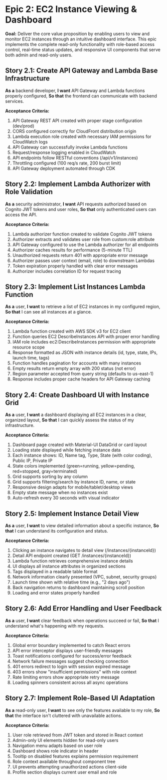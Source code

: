 # Epic 2: EC2 Instance Viewing & Dashboard

**Goal:** Deliver the core value proposition by enabling users to view and monitor EC2 instances through an intuitive dashboard interface. This epic implements the complete read-only functionality with role-based access control, real-time status updates, and responsive UI components that serve both admin and read-only users.

## Story 2.1: Create API Gateway and Lambda Base Infrastructure

**As a** backend developer,
**I want** API Gateway and Lambda functions properly configured,
**So that** the frontend can communicate with backend services.

**Acceptance Criteria:**
1. API Gateway REST API created with proper stage configuration (dev/prod)
2. CORS configured correctly for CloudFront distribution origin
3. Lambda execution role created with necessary IAM permissions for CloudWatch logs
4. API Gateway can successfully invoke Lambda functions
5. Request/response logging enabled in CloudWatch
6. API endpoints follow RESTful conventions (/api/v1/instances)
7. Throttling configured (100 req/s rate, 200 burst limit)
8. API Gateway deployment automated through CDK

## Story 2.2: Implement Lambda Authorizer with Role Validation

**As a** security administrator,
**I want** API requests authorized based on Cognito JWT tokens and user roles,
**So that** only authenticated users can access the API.

**Acceptance Criteria:**
1. Lambda authorizer function created to validate Cognito JWT tokens
2. Authorizer extracts and validates user role from custom:role attribute
3. API Gateway configured to use the Lambda authorizer for all endpoints
4. Authorizer caches results for performance (5-minute TTL)
5. Unauthorized requests return 401 with appropriate error message
6. Authorizer passes user context (email, role) to downstream Lambdas
7. Token expiration properly handled with clear error messages
8. Authorizer includes correlation ID for request tracing

## Story 2.3: Implement List Instances Lambda Function

**As a** user,
**I want** to retrieve a list of EC2 instances in my configured region,
**So that** I can see all instances at a glance.

**Acceptance Criteria:**
1. Lambda function created with AWS SDK v3 for EC2 client
2. Function queries EC2 DescribeInstances API with proper error handling
3. IAM role includes ec2:DescribeInstances permission with appropriate resource scope
4. Response formatted as JSON with instance details (id, type, state, IPs, launch time, tags)
5. Function handles pagination for accounts with many instances
6. Empty results return empty array with 200 status (not error)
7. Region parameter accepted from query string (defaults to us-east-1)
8. Response includes proper cache headers for API Gateway caching

## Story 2.4: Create Dashboard UI with Instance Grid

**As a** user,
**I want** a dashboard displaying all EC2 instances in a clear, organized layout,
**So that** I can quickly assess the status of my infrastructure.

**Acceptance Criteria:**
1. Dashboard page created with Material-UI DataGrid or card layout
2. Loading state displayed while fetching instance data
3. Each instance shows: ID, Name tag, Type, State (with color coding), Public IP, Private IP
4. State colors implemented (green=running, yellow=pending, red=stopped, gray=terminated)
5. Grid supports sorting by any column
6. Grid supports filtering/search by instance ID, name, or state
7. Responsive design adapts for mobile/tablet/desktop views
8. Empty state message when no instances exist
9. Auto-refresh every 30 seconds with visual indicator

## Story 2.5: Implement Instance Detail View

**As a** user,
**I want** to view detailed information about a specific instance,
**So that** I can understand its configuration and status.

**Acceptance Criteria:**
1. Clicking an instance navigates to detail view (/instances/{instanceId})
2. Detail API endpoint created (GET /instances/{instanceId})
3. Lambda function retrieves comprehensive instance details
4. UI displays all instance attributes in organized sections
5. Tags displayed in a readable table format
6. Network information clearly presented (VPC, subnet, security groups)
7. Launch time shown with relative time (e.g., "2 days ago")
8. Back navigation returns to dashboard maintaining scroll position
9. Loading and error states properly handled

## Story 2.6: Add Error Handling and User Feedback

**As a** user,
**I want** clear feedback when operations succeed or fail,
**So that** I understand what's happening with my requests.

**Acceptance Criteria:**
1. Global error boundary implemented to catch React errors
2. API error interceptor displays user-friendly messages
3. Toast notifications configured for success/error feedback
4. Network failure messages suggest checking connection
5. 401 errors redirect to login with session expired message
6. 403 errors show "insufficient permissions" with role context
7. Rate limiting errors show appropriate retry message
8. Loading spinners consistent across all async operations

## Story 2.7: Implement Role-Based UI Adaptation

**As a** read-only user,
**I want** to see only the features available to my role,
**So that** the interface isn't cluttered with unavailable actions.

**Acceptance Criteria:**
1. User role retrieved from JWT token and stored in React context
2. Admin-only UI elements hidden for read-only users
3. Navigation menu adapts based on user role
4. Dashboard shows role indicator in header
5. Tooltip on disabled features explains permission requirement
6. Role context available throughout component tree
7. UI prevents attempting unauthorized actions client-side
8. Profile section displays current user email and role
